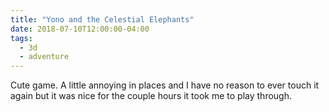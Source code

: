 ```yaml
---
title: "Yono and the Celestial Elephants"
date: 2018-07-10T12:00:00-04:00
tags:
  - 3d
  - adventure
---
```


Cute game. A little annoying in places and I have no reason to ever touch it again but it was nice for the couple hours it took me to play through.
